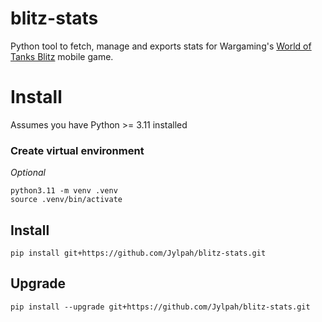 # blitz-stats

Python tool to fetch, manage and exports stats for Wargaming's [World of Tanks Blitz](https://wotblitz.com) mobile game. 

# Install

Assumes you have Python >= 3.11 installed

### Create virtual environment

*Optional*
```
python3.11 -m venv .venv
source .venv/bin/activate
```

## Install

```
pip install git+https://github.com/Jylpah/blitz-stats.git
```

## Upgrade

```
pip install --upgrade git+https://github.com/Jylpah/blitz-stats.git
```